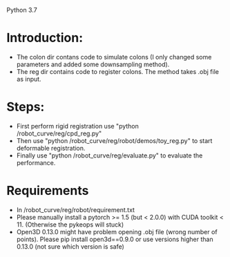 Python 3.7

# Introduction:
- The colon dir contans code to simulate colons (I only changed some parameters and added some downsampling method). 
- The reg dir contains code to register colons. The method takes .obj file as input.

# Steps:
- First perform rigid registration use "python /robot_curve/reg/cpd_reg.py"
- Then use "python /robot_curve/reg/robot/demos/toy_reg.py" to start deformable registration.
- Finally use "python /robot_curve/reg/evaluate.py" to evaluate the performance. 


# Requirements
- In /robot_curve/reg/robot/requirement.txt
- Please manually install a pytorch >= 1.5 (but < 2.0.0) with CUDA toolkit < 11. (Otherwise the pykeops will stuck)
- Open3D 0.13.0 might have problem opening .obj file (wrong number of points). Please pip install open3d==0.9.0 or use versions higher than 0.13.0 (not sure which version is safe)




